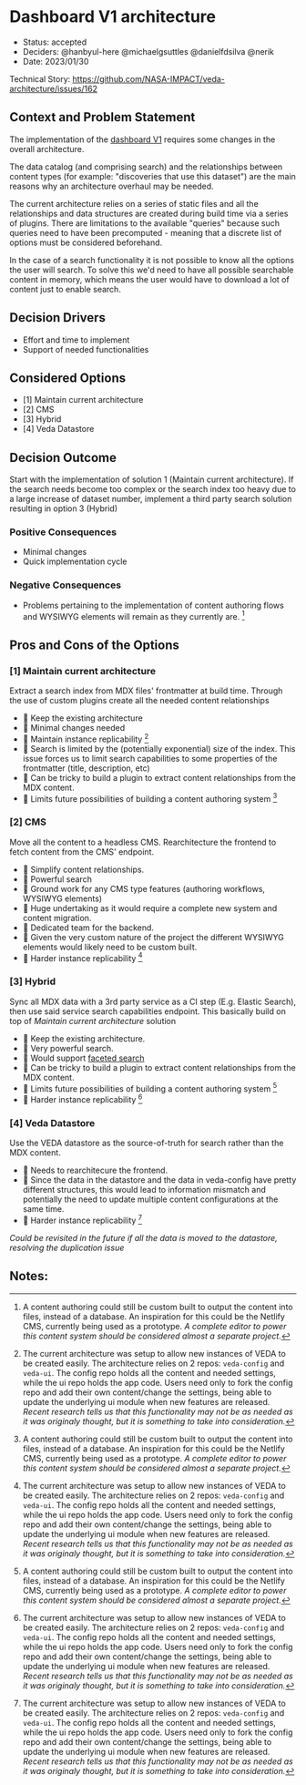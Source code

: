 # Dashboard V1 architecture

* Status: accepted
* Deciders: @hanbyul-here @michaelgsuttles @danielfdsilva @nerik 
* Date: 2023/01/30

Technical Story: https://github.com/NASA-IMPACT/veda-architecture/issues/162

## Context and Problem Statement

The implementation of the [dashboard V1](https://www.figma.com/file/SA0u0sVdw5vM7g9ulV5Xgw/Wireframes?node-id=2455%3A32113&t=pG3PMb33Q1a1NmhV-0) requires some changes in the overall architecture.

The data catalog (and comprising search) and the relationships between content types (for example: "discoveries that use this dataset") are the main reasons why an architecture overhaul may be needed.

The current architecture relies on a series of static files and all the relationships and data structures are created during build time via a series of plugins. There are limitations to the available "queries" because such queries need to have been precomputed - meaning that a discrete list of options must be considered beforehand.

In the case of a search functionality it is not possible to know all the options the user will search. To solve this we'd need to have all possible searchable content in memory, which means the user would have to download a lot of content just to enable search.

## Decision Drivers

- Effort and time to implement
- Support of needed functionalities

## Considered Options

- [1] Maintain current architecture
- [2] CMS
- [3] Hybrid
- [4] Veda Datastore

## Decision Outcome

Start with the implementation of solution 1 (Maintain current architecture). If the search needs become too complex or the search index too heavy due to a large increase of dataset number, implement a third party search solution resulting in option 3 (Hybrid)

### Positive Consequences

- Minimal changes
- Quick implementation cycle

### Negative Consequences

- Problems pertaining to the implementation of content authoring flows and WYSIWYG elements will remain as they currently are. [^1]

## Pros and Cons of the Options

### [1] Maintain current architecture

Extract a search index from MDX files' frontmatter at build time. Through the use of custom plugins create all the needed content relationships

- 💚 Keep the existing architecture
- 💚 Minimal changes needed
- 💚 Maintain instance replicability [^2]
- 🚩 Search is limited by the (potentially exponential) size of the index. This issue forces us to limit search capabilities to some properties of the frontmatter (title, description, etc)
- 🚩 Can be tricky to build a plugin to extract content relationships from the MDX content.
- 🚩 Limits future possibilities of building a content authoring system [^1]

### [2] CMS

Move all the content to a headless CMS. Rearchitecture the frontend to fetch content from the CMS' endpoint.

- 💚 Simplify content relationships.
- 💚 Powerful search
- 💚 Ground work for any CMS type features (authoring workflows, WYSIWYG elements)
- 🚩 Huge undertaking as it would require a complete new system and content migration.
- 🚩 Dedicated team for the backend.
- 🚩 Given the very custom nature of the project the different WYSIWYG elements would likely need to be custom built.
- 🚩 Harder instance replicability [^2]

### [3] Hybrid

Sync all MDX data with a 3rd party service as a CI step (E.g. Elastic Search), then use said service search capabilities endpoint. This basically build on top of _Maintain current architecture_ solution

- 💚 Keep the existing architecture.
- 💚 Very powerful search.
- 💚 Would support [faceted search](https://github.com/NASA-IMPACT/veda-architecture/issues/162#issuecomment-1387647740)
- 🚩 Can be tricky to build a plugin to extract content relationships from the MDX content.
- 🚩 Limits future possibilities of building a content authoring system [^1]
- 🚩 Harder instance replicability [^2]

### [4] Veda Datastore

Use the VEDA datastore as the source-of-truth for search rather than the MDX content.

- 🚩 Needs to rearchitecure the frontend.
- 🚩 Since the data in the datastore and the data in veda-config have pretty different structures, this would lead to information mismatch and potentially the need to update multiple content configurations at the same time.
- 🚩 Harder instance replicability [^2]

_Could be revisited in the future if all the data is moved to the datastore, resolving the duplication issue_

## Notes:

[^1]: A content authoring could still be custom built to output the content into files, instead of a database. An inspiration for this could be the Netlify CMS, currently being used as a prototype. _A complete editor to power this content system should be considered almost a separate project._

[^2]: The current architecture was setup to allow new instances of VEDA to be created easily. The architecture relies on 2 repos: `veda-config` and `veda-ui`. The config repo holds all the content and needed settings, while the ui repo holds the app code. Users need only to fork the config repo and add their own content/change the settings, being able to update the underlying ui module when new features are released.
_Recent research tells us that this functionality may not be as needed as it was originaly thought, but it is something to take into consideration._
